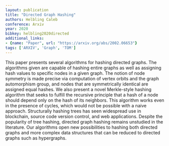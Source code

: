 ```yaml
---
layout: publication
title: "Directed Graph Hashing"
authors: Helbling Caleb
conference: Arxiv
year: 2020
bibkey: helbling2020directed
additional_links:
- {name: "Paper", url: "https://arxiv.org/abs/2002.06653"}
tags: ['ARXIV', 'Graph', 'TOM']
---
```

This paper presents several algorithms for hashing directed graphs. The algorithms given are capable of hashing entire graphs as well as assigning hash values to specific nodes in a given graph. The notion of node symmetry is made precise via computation of vertex orbits and the graph automorphism group, and nodes that are symmetrically identical are assigned equal hashes. We also present a novel Merkle-style hashing algorithm that seeks to fulfill the recursive principle that a hash of a node should depend only on the hash of its neighbors. This algorithm works even in the presence of cycles, which would not be possible with a naive approach. Structurally hashing trees has seen widespread use in blockchain, source code version control, and web applications. Despite the popularity of tree hashing, directed graph hashing remains unstudied in the literature. Our algorithms open new possibilities to hashing both directed graphs and more complex data structures that can be reduced to directed graphs such as hypergraphs.